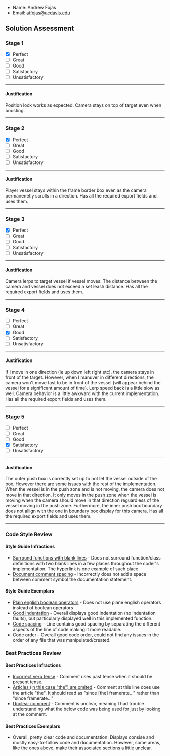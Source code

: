 * Name: Andrew Fojas 
* Email: atfojas@ucdavis.edu

## Solution Assessment ##

### Stage 1 ###

- [X] Perfect
- [ ] Great
- [ ] Good
- [ ] Satisfactory
- [ ] Unsatisfactory

___
#### Justification ##### 
Position lock works as expected. Camera stays on top of target even when boosting. 

___
### Stage 2 ###

- [X] Perfect
- [ ] Great
- [ ] Good
- [ ] Satisfactory
- [ ] Unsatisfactory

___
#### Justification ##### 
Player vessel stays within the frame border box even as the camera permanenetly scrolls in a direction. Has all the required export fields and uses them.

___
### Stage 3 ###

- [X] Perfect
- [ ] Great
- [ ] Good
- [ ] Satisfactory
- [ ] Unsatisfactory

___
#### Justification ##### 
Camera lerps to target vessel if vessel moves. The distance between the camera and vessel does not exceed a set leash distance. Has all the required export fields and uses them.

___
### Stage 4 ###

- [ ] Perfect
- [ ] Great
- [X] Good
- [ ] Satisfactory
- [ ] Unsatisfactory

___
#### Justification ##### 
If I move in one direction (ie up down left right etc), the camera stays in front of the target. However, when I manuver in different directions, the camera won't move fast to be in front of the vessel (will appear behind the vessel for a significant amount of time). Lerp speed back is a little slow as well. Camera behavior is a little awkward with the current implementation. Has all the required export fields and uses them.

___
### Stage 5 ###

- [ ] Perfect
- [ ] Great
- [ ] Good
- [X] Satisfactory
- [ ] Unsatisfactory

___
#### Justification ##### 
The outer push box is correctly set up to not let the vessel outside of the box. However there are some issues with the rest of the implementation. When the vessel is in the push zone and is not moving, the camera does not move in that direction. It only moves in the push zone when the vessel is moving when the camera should move in that direction reguardless of the vessel moving in the push zone. Furthermore, the inner push box boundary does not allign with the one in boundary box display for this camera. Has all the required export fields and uses them.
___

### Code Style Review ###

#### Style Guide Infractions ####
* [Surround functions with blank lines](https://github.com/ensemble-ai/exercise-2-camera-control-mpfulde/blob/91e2278e8be00376654b25f7ce950bcc830e80c6/Obscura/scripts/camera_controllers/position_lock.gd#L9) - Does not surround function/class definitions with two blank lines in a few places throughout the coder's implementation. The hyperlink is one example of such place.
* [Document comment spacing](https://github.com/ensemble-ai/exercise-2-camera-control-mpfulde/blob/91e2278e8be00376654b25f7ce950bcc830e80c6/Obscura/scripts/camera_controllers/speed_push_box.gd#L39) - Incorrectly does not add a space between comment symbol the documentation statement.



#### Style Guide Exemplars ####
* [Plain english boolean operators](https://github.com/ensemble-ai/exercise-2-camera-control-mpfulde/blob/91e2278e8be00376654b25f7ce950bcc830e80c6/Obscura/scripts/camera_controllers/speed_push_box.gd#L86) - Does not use plane english operators instead of boolean operators
* [Good indentation](https://github.com/ensemble-ai/exercise-2-camera-control-mpfulde/blob/91e2278e8be00376654b25f7ce950bcc830e80c6/Obscura/scripts/camera_controllers/speed_push_box.gd#L47) - Overall displays good indentation (no indentation faults), but particularly displayed well in this implemented function.
* [Code spacing](https://github.com/ensemble-ai/exercise-2-camera-control-mpfulde/blob/91e2278e8be00376654b25f7ce950bcc830e80c6/Obscura/scripts/camera_controllers/speed_push_box.gd#L46) - Line contains good spacing by separating the different aspects of the line of code making it more readable.
* Code order - Overall good code order, could not find any issues in the order of any file that was manipulated/created.


### Best Practices Review ###


#### Best Practices Infractions ####
* [Incorrect verb tense](https://github.com/ensemble-ai/exercise-2-camera-control-mpfulde/blob/91e2278e8be00376654b25f7ce950bcc830e80c6/Obscura/scripts/camera_controllers/position_lock_lerp.gd#L26) - Comment uses past tense when it should be present tense.
* [Articles (in this case "the") are omited](https://github.com/ensemble-ai/exercise-2-camera-control-mpfulde/blob/91e2278e8be00376654b25f7ce950bcc830e80c6/Obscura/scripts/camera_controllers/position_lock_lerp.gd#L62) - Comment at this line does use the article "the". It should read as "since [the] framerate..." rather than "since framerate..."  
* [Unclear comment](https://github.com/ensemble-ai/exercise-2-camera-control-mpfulde/blob/91e2278e8be00376654b25f7ce950bcc830e80c6/Obscura/scripts/camera_controllers/speed_push_box.gd#L12) - Comment is unclear, meaning I had trouble understanding what the below code was being used for just by looking at the comment.

#### Best Practices Exemplars ####
* Overall, pretty clear code and documentation: Displays consise and mostly easy-to-follow code and documentation. However, some areas, like the ones above, make their associated sections a little unclear.